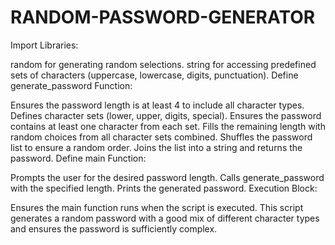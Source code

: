 # RANDOM-PASSWORD-GENERATOR
Import Libraries:

random for generating random selections.
string for accessing predefined sets of characters (uppercase, lowercase, digits, punctuation).
Define generate_password Function:

Ensures the password length is at least 4 to include all character types.
Defines character sets (lower, upper, digits, special).
Ensures the password contains at least one character from each set.
Fills the remaining length with random choices from all character sets combined.
Shuffles the password list to ensure a random order.
Joins the list into a string and returns the password.
Define main Function:

Prompts the user for the desired password length.
Calls generate_password with the specified length.
Prints the generated password.
Execution Block:

Ensures the main function runs when the script is executed.
This script generates a random password with a good mix of different character types and ensures the password is sufficiently complex.






